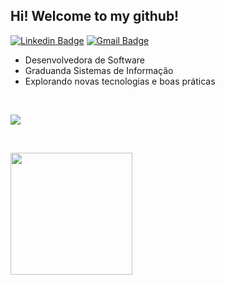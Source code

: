 ## Hi! Welcome to my github!

[![Linkedin Badge](https://img.shields.io/badge/-LinkedIn-000000?style=flat-square&logo=linkedin&logoColor=white&link=https://br.linkedin.com/in/anamartinsr)](https://br.linkedin.com/in/anamartinsr)
[![Gmail Badge](https://img.shields.io/badge/-martinnrs.ana@gmail.com-000000?style=flat-square&logo=Gmail&logoColor=white&link=mailto:martinnrs.ana@gmail.com)](mailto:martinnrs.ana@gmail.com)



- Desenvolvedora de Software
- Graduanda Sistemas de Informação
- Explorando novas tecnologias e boas práticas
  



<br>
<p align="left">
  <a href="https://skillicons.dev">
    <img src="https://skillicons.dev/icons?i=git,mysql,mongodb,js,nodejs,ts,react,postman,linux" />
  </a>
</p>

<br>
<p align="left">
   <img height="195px" src="https://github-readme-stats.vercel.app/api/top-langs/?username=anamartinsr&layout=compact&hide_border=true&title_color=ffffff&text_color=ffffff&bg_color=1C1C1C" />
</p>
